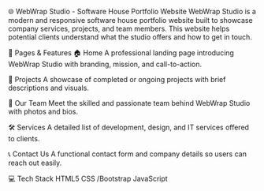 🌐 WebWrap Studio - Software House Portfolio Website
WebWrap Studio is a modern and responsive software house portfolio website built to showcase company services, projects, and team members. This website helps potential clients understand what the studio offers and how to get in touch.

🧩 Pages & Features
🏠 Home
A professional landing page introducing WebWrap Studio with branding, mission, and call-to-action.

💼 Projects
A showcase of completed or ongoing projects with brief descriptions and visuals.

👥 Our Team
Meet the skilled and passionate team behind WebWrap Studio with photos and bios.

🛠️ Services
A detailed list of development, design, and IT services offered to clients.

📞 Contact Us
A functional contact form and company details so users can reach out easily.

💻 Tech Stack
HTML5
CSS /Bootstrap
JavaScript
